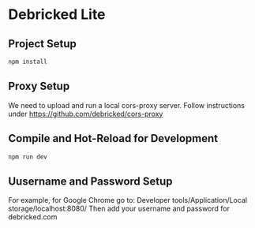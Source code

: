 # Debricked Lite

## Project Setup

```sh
npm install
```
## Proxy Setup

We need to upload and run a local cors-proxy server.
Follow instructions under
https://github.com/debricked/cors-proxy
## Compile and Hot-Reload for Development

```sh
npm run dev
```

## Uusername and Password Setup
For example, for Google Chrome go to:
Developer tools/Application/Local storage/localhost:8080/
Then add your username and password for debricked.com